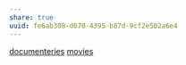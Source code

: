 ```yaml
---
share: true
uuid: fe6ab308-d070-4395-b87d-9cf2e502a6e4
---
```

[documenteries](/5a7617da-520c-45f4-b793-40342c3b7ad6) [movies](/67e55d56-5eac-48d2-890f-04fc0a970d02)
